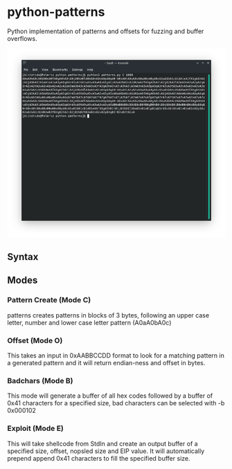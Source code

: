 # python-patterns
Python implementation of patterns and offsets for fuzzing and buffer overflows.

![Screenshot of Python-Patterns](https://raw.githubusercontent.com/blitztide/python-patterns/main/Pattern_create.png)

## Syntax

## Modes
### Pattern Create (Mode C)
patterns creates patterns in blocks of 3 bytes, following an upper case letter, number and lower case letter pattern (A0aA0bA0c)

### Offset (Mode O)
This takes an input in 0xAABBCCDD format to look for a matching pattern in a generated pattern and it will return endian-ness and offset in bytes.

### Badchars (Mode B)
This mode will generate a buffer of all hex codes followed by a buffer of 0x41 characters for a specified size, bad characters can be selected with -b 0x000102

### Exploit (Mode E)
This will take shellcode from StdIn and create an output buffer of a specified size, offset, nopsled size and EIP value. It will automatically prepend append 0x41 characters to fill the specified buffer size.
